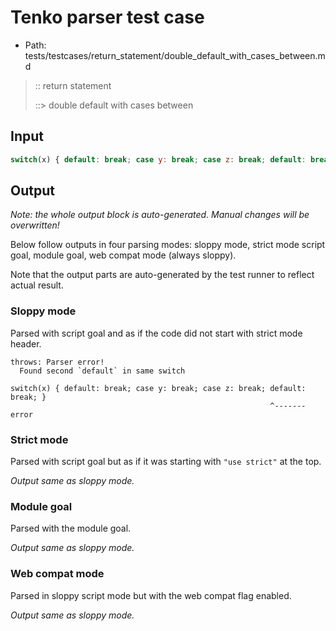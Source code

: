 # Tenko parser test case

- Path: tests/testcases/return_statement/double_default_with_cases_between.md

> :: return statement
>
> ::> double default with cases between

## Input


`````js
switch(x) { default: break; case y: break; case z: break; default: break; }
`````

## Output

_Note: the whole output block is auto-generated. Manual changes will be overwritten!_

Below follow outputs in four parsing modes: sloppy mode, strict mode script goal, module goal, web compat mode (always sloppy).

Note that the output parts are auto-generated by the test runner to reflect actual result.

### Sloppy mode

Parsed with script goal and as if the code did not start with strict mode header.

`````
throws: Parser error!
  Found second `default` in same switch

switch(x) { default: break; case y: break; case z: break; default: break; }
                                                          ^------- error
`````

### Strict mode

Parsed with script goal but as if it was starting with `"use strict"` at the top.

_Output same as sloppy mode._

### Module goal

Parsed with the module goal.

_Output same as sloppy mode._

### Web compat mode

Parsed in sloppy script mode but with the web compat flag enabled.

_Output same as sloppy mode._

